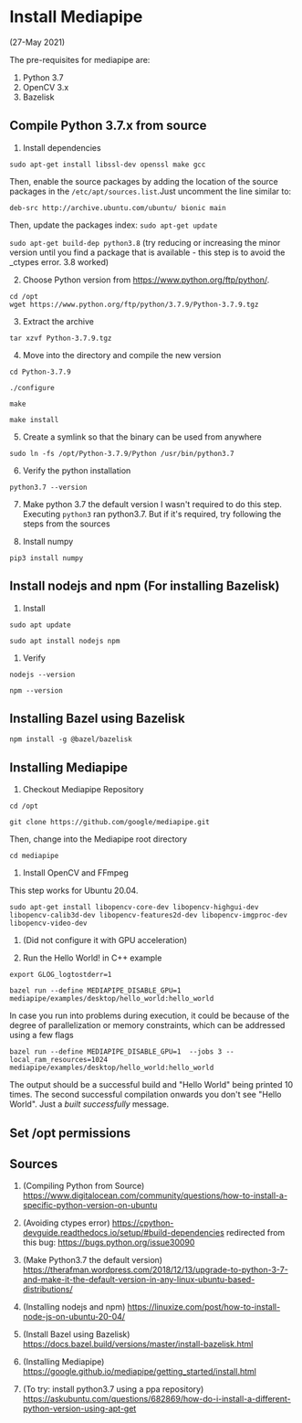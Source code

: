 # Install Mediapipe
(27-May 2021)

The pre-requisites for mediapipe are:
1. Python 3.7
2. OpenCV 3.x
3. Bazelisk

## Compile Python 3.7.x from source

1. Install dependencies

`sudo apt-get install libssl-dev openssl make gcc`

Then, enable the source packages by adding the location of the source packages 
in the `/etc/apt/sources.list`.Just uncomment the line similar to:

`deb-src http://archive.ubuntu.com/ubuntu/ bionic main`

Then, update the packages index:
`sudo apt-get update`

`sudo apt-get build-dep python3.8` (try reducing or increasing the minor version 
until you find a package that is available - this step is to avoid the _ctypes 
error. 3.8 worked)

2. Choose Python version from https://www.python.org/ftp/python/. 

`cd /opt` <br />
`wget https://www.python.org/ftp/python/3.7.9/Python-3.7.9.tgz`

3. Extract the archive

`tar xzvf Python-3.7.9.tgz`

4. Move into the directory and compile the new version

`cd Python-3.7.9`

`./configure`

`make`

`make install`

5. Create a symlink so that the binary can be used from anywhere

`sudo ln -fs /opt/Python-3.7.9/Python /usr/bin/python3.7`

6. Verify the python installation

`python3.7 --version`

7. Make python 3.7 the default version
I wasn't required to do this step. Executing `python3` ran python3.7. But if it's required, try following the steps from the sources

8. Install numpy

`pip3 install numpy`


## Install nodejs and npm (For installing Bazelisk)

1. Install

`sudo apt update`

`sudo apt install nodejs npm`

1. Verify

`nodejs --version`

`npm --version`




## Installing Bazel using Bazelisk

`npm install -g @bazel/bazelisk`




## Installing Mediapipe

1. Checkout Mediapipe Repository

`cd /opt`

`git clone https://github.com/google/mediapipe.git`

Then, change into the Mediapipe root directory

`cd mediapipe`

1. Install OpenCV and FFmpeg

This step works for Ubuntu 20.04.

`sudo apt-get install libopencv-core-dev libopencv-highgui-dev libopencv-calib3d-dev libopencv-features2d-dev libopencv-imgproc-dev libopencv-video-dev` 

1. (Did not configure it with GPU acceleration)

1. Run the Hello World! in C++ example

`export GLOG_logtostderr=1`

`bazel run --define MEDIAPIPE_DISABLE_GPU=1 mediapipe/examples/desktop/hello_world:hello_world`

In case you run into problems during execution, it could be because of the degree 
of parallelization or memory constraints, which can be addressed using a few flags

`bazel run --define MEDIAPIPE_DISABLE_GPU=1  --jobs 3 --local_ram_resources=1024 mediapipe/examples/desktop/hello_world:hello_world`

The output should be a successful build and "Hello World" being printed 10 times.
The second successful compilation onwards you don't see "Hello World". Just a 
*built successfully* message.

## Set /opt permissions




## Sources

1. (Compiling Python from Source) https://www.digitalocean.com/community/questions/how-to-install-a-specific-python-version-on-ubuntu

1. (Avoiding ctypes error) https://cpython-devguide.readthedocs.io/setup/#build-dependencies redirected from this bug: https://bugs.python.org/issue30090

1. (Make Python3.7 the default version) https://therafman.wordpress.com/2018/12/13/upgrade-to-python-3-7-and-make-it-the-default-version-in-any-linux-ubuntu-based-distributions/

1. (Installing nodejs and npm) https://linuxize.com/post/how-to-install-node-js-on-ubuntu-20-04/

1. (Install Bazel using Bazelisk) https://docs.bazel.build/versions/master/install-bazelisk.html

1. (Installing Mediapipe) https://google.github.io/mediapipe/getting_started/install.html

1. (To try: install python3.7 using a ppa repository) https://askubuntu.com/questions/682869/how-do-i-install-a-different-python-version-using-apt-get